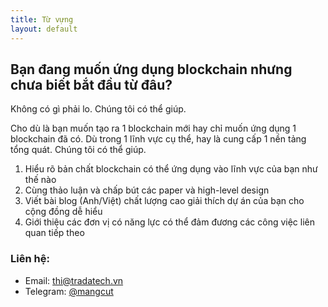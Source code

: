 ```yaml
---
title: Từ vựng
layout: default
---
```


## Bạn đang muốn ứng dụng blockchain nhưng chưa biết bắt đầu từ đâu?
<p> </p>

Không có gì phải lo. Chúng tôi có thể giúp.

Cho dù là bạn muốn tạo ra 1 blockchain mới hay chỉ muốn ứng dụng 1 blockchain đã có. Dù trong 1 lĩnh vực cụ thể, hay là cung cấp 1 nền tảng tổng quát. Chúng tôi có thể giúp.

1. Hiểu rõ bản chất blockchain có thể ứng dụng vào lĩnh vực của bạn như thế nào
2. Cùng thảo luận và chấp bút các paper và high-level design
3. Viết bài blog (Anh/Việt) chất lượng cao giải thích dự án của bạn cho cộng đồng dễ hiểu
4. Giới thiệu các đơn vị có năng lực có thể đảm đương các công việc liên quan tiếp theo

### Liên hệ:

- Email: <a href="mailto:thi@tradatech.vn" target="_blank">thi@tradatech.vn</a>
- Telegram: <a href="https://t.me/mangcut" target="_blank">@mangcut</a>
